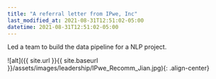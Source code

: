 ```yaml
---
title: "A referral letter from IPwe, Inc"
last_modified_at: 2021-08-31T12:51:02-05:00
datetime: 2021-08-31T12:51:02-05:00
---
```


Led a team to build the data pipeline for a NLP project. 

![alt]({{ site.url }}{{ site.baseurl }}/assets/images/leadership/IPwe_Recomm_Jian.jpg){: .align-center}
